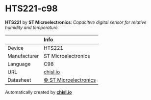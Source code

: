 # HTS221-c98

**HTS221** by **ST Microelectronics**: *Capacitive digital sensor for relative humidity and temperature.*

|              | Info                         |
|:-------------|:-----------------------------|
| Device       | HTS221                        |
| Manufacturer | ST Microelectronics |
| Language     | C98 |
| URL          | [chisl.io](https://chisl.io/v/HTS221?t=c&r=98) |
| Datasheet    | [&copy; ST Microelectronics](http://www.st.com/resource/en/datasheet/hts221.pdf) |

Automatically created by **[chisl.io](https://chisl.io)**
